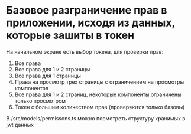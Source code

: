 # Базовое разграничение прав в приложении, исходя из данных, которые зашиты в токен

На начальном экране есть выбор токена, для проверки прав:
  1) Все права
  2) Все права для 1 и 2 страницы
  3) Все права для 1 страницы
  4) Права на просмотр трех страницы с ограничением на просмотры компонентов
  5) Все права для 1 и 2 страниц, некоторые компоненты ограничены только просмотром
  6) Токен с большим количеством прав (проверяются только базовы)

В /src/models/permissons.ts можно посмотреть структуру хранимых в jwt данных
